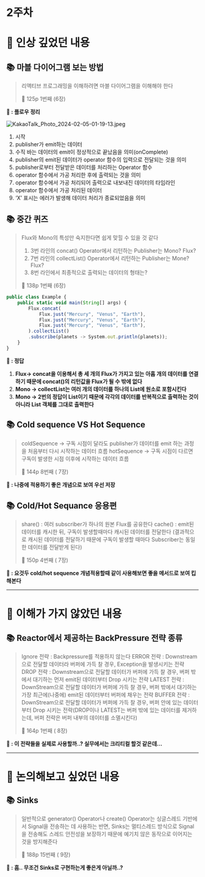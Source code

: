 # 2주차

# 📌 인상 깊었던 내용

## **📚 마블 다이어그램 보는 방법**

> 리액티브 프로그래밍을 이해하려면 마블 다이어그램을 이해해야 한다
> 
> 📕 125p 1번째 (6장)
> 

**🧐 : 플로우 정리**

![KakaoTalk_Photo_2024-02-05-01-19-13.jpeg](https://prod-files-secure.s3.us-west-2.amazonaws.com/571c1952-01e0-464b-8ba7-04ce180d0108/95cfd188-0e67-46f2-96f5-c82cfff9e105/KakaoTalk_Photo_2024-02-05-01-19-13.jpeg)

1. 시작
2. publisher가 emit하는 데이터
3. 수직 바는 데이터의 emit이 정상적으로 끝났음을 의미(onComplete)
4. publisher의 emit된 데이터가 operator 함수의 입력으로 전달되는 것을 의미
5. publisher로부터 전달받은 데이터를 처리하는 Operator 함수
6. operator 함수에서 가공 처리한 후에 출력되는 것을 의미
7. operator 함수에서 가공 처리되어 출력으로 내보내진 데이터의 타임라인
8. operator 함수에서 가공 처리된 데이터
9. ‘X’ 표시는 에러가 발생해 데이터 처리가 종료되었음을 의미

## **📚 중간 퀴즈**

> Flux와 Mono의 특성만 숙지한다면 쉽게 맞힐 수 있을 것 같다
> 
> 1. 3번 라인의 concat() Operator에서 리턴하는 Publisher는 Mono? Flux?
> 2. 7번 라인의 collectList() Operator에서 리턴하는 Publisher는 Mone? Flux?
> 3. 8번 라인에서 최종적으로 출력되는 데이터의 형태는?
> 
> 📕 138p 1번째 (6장)
> 

```jsx
public class Example {
	public static void main(String[] args) {
		Flux.concat(
			Flux.just("Mercury", "Venus", "Earth"),
			Flux.just("Mercury", "Venus", "Earth"),
			Flux.just("Mercury", "Venus", "Earth"),
		).collectList()
		.subscribe(planets -> System.out.println(planets));
	}
}	
```

**🧐 : 정답**

1. **Flux→ concat을 이용해서 총 세 개의 Flux가 가지고 있는 아홉 개의 데이터를 연결하기 때문에 concat()의 리턴값을 Flux가 될 수 밖에 없다**
2. **Mono → collectList는 여러 개의 데이터를 하나의 List에 원소로 포함시킨다**
3. **Mono → 2번의 정답이 List이기 때문에 각각의 데이터를 반복적으로 출력하는 것이 아니라 List 객체를 그대로 출력한다**

## **📚 Cold sequence VS Hot Sequence**

> coldSequence → 구독 시점이 달라도 publisher가 데이터를 emit 하는 과정을 처음부터 다시 시작하는 데이터 흐름
> hotSequence → 구독 시점이 다르면 구독이 발생한 시점 이후에 시작하는 데이터 흐름
> 
> 📕 144p 8번째 ( 7장)
> 

**🧐 : 나중에 적용하기 좋은 개념으로 보여 우선 저장**

## **📚 Cold/Hot Sequance 응용편**

> share() : 여러 subscriber가 하나의 원본 Flux를 공유한다
> cache() : emit된 데이터를 캐시한 뒤, 구독이 발생할때마다 캐시된 데이터를 전달한다
> (결과적으로 캐시된 데이터를 전달하기 때문에 구독이 발생할 때마다 Subscriber는 동일한 데이터를 전달받게 된다)
> 
> 📕 150p 4번째 ( 7장)
> 

**🧐 : 요것두 cold/hot sequence 개념적용할때 같이 사용해보면 좋을 메서드로 보여 킵해본다**

---

# 📌 이해가 가지 않았던 내용

## **📚 Reactor에서 제공하는 BackPressure 전략 종류**

> Ignore 전략 : Backpressure를 적용하지 않는다
> ERROR 전략 : Downstream으로 전달할 데이터라 버퍼에 가득 찰 경우, Exception을 발생시키는 전략
> DROP 전략 : Downstream으로 전달할 데이터가 버퍼에 가득 찰 경우, 버퍼 밖에서 대기하는 먼저 emit된 데이터부터 Drop 시키는 전략
> LATEST 전략 : DownStream으로 전달할 데이터가 버퍼에 가득 찰 경우, 버퍼 밖에서 대기하는 가장 최근에(나중에) emit된 데이터부터 버퍼에 채우는 전략
> BUFFER 전략 : DownStream으로 전달할 데이터가 버퍼에 가득 찰 경우, 버퍼 안에 있는 데이터부터 Drop 시키는 전략(DROP이나 LATEST는 버퍼 밖에 있는 데이터를 제거하는데, 버퍼 전략은 버퍼 내부의 데이터를 소멸시킨다)
> 
> 📕 164p 1번째 ( 8장)
> 

**🧐 : 이 전략들을 실제로 사용할까..? 실무에서는 크리티컬 할것 같은데…**

---

# 📌 논의해보고 싶었던 내용

## **📚 Sinks**

> 일반적으로 generator() Operator나 create() Operator는 싱글스레드 기반에서 Signal을 전송하는 데 사용하는 반면, Sinks는 멀티스레드 방식으로 Signal을 전송해도 스레드 안전성을 보장하기 때문에 예기치 않은 동작으로 이어지는 것을 방지해준다
> 
> 📕 188p 15번째 ( 9장)
> 

**🧐 : 흠.. 무조건 Sinks로 구현하는게 좋은게 아닐까..?**

